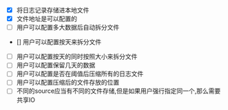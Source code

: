 ﻿- [X] 将日志记录存储进本地文件
- [X] 文件地址是可以配置的
- [ ] 用户可以配置多大数据后自动拆分文件
- [] 用户可以配置按天来拆分文件
- [ ] 用户可以配置按天的同时按照大小来拆分文件
- [ ] 用户可以配置保留几天的数据
- [ ] 用户可以配置是否在阈值后压缩所有的日志文件
- [ ] 用户可以配置压缩后的文件存放的位置
- [ ] 不同的source应当有不同的文件存储,但是如果用户强行指定同一个,那么需要共享IO